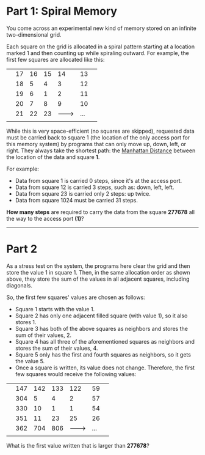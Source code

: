 # Part 1: Spiral Memory

You come across an experimental new kind of memory stored on an infinite two-dimensional grid.

Each square on the grid is allocated in a spiral pattern starting at a location marked 1 and then counting up while spiraling outward. For example, the first few squares are allocated like this:


|         |            |   |            |   |            |   |
| ------------- | ------------- | ----- | ------------- | ----- | ------------- | ----- |
|         | 17      | 16 | 15 | 14 | 13 |         |
|         | 18      | 5      |   4 | 3 | 12 |         |
|         | 19 | 6      |    1 | 2 | 11 |         |
|         | 20 | 7      |    8 | 9 | 10 |         |
|         | 21 | 22      |   23 | ---> | ... |         |
|         |            |   |            |   |

While this is very space-efficient (no squares are skipped), requested data must be carried back to square 1 (the location of the only access port for this memory system) by programs that can only move up, down, left, or right. They always take the shortest path: the [Manhattan Distance](https://en.wikipedia.org/wiki/Taxicab_geometry) between the location of the data and square **1**.

For example:

- Data from square 1 is carried 0 steps, since it's at the access port.
- Data from square 12 is carried 3 steps, such as: down, left, left.
- Data from square 23 is carried only 2 steps: up twice.
- Data from square 1024 must be carried 31 steps.

**How many steps** are required to carry the data from the square **277678** all the way to the access port **(1)**?

-----

# Part 2
As a stress test on the system, the programs here clear the grid and then store the value 1 in square 1. Then, in the same allocation order as shown above, they store the sum of the values in all adjacent squares, including diagonals.

So, the first few squares' values are chosen as follows:

- Square 1 starts with the value 1.
- Square 2 has only one adjacent filled square (with value 1), so it also stores 1.
- Square 3 has both of the above squares as neighbors and stores the sum of their values, 2.
- Square 4 has all three of the aforementioned squares as neighbors and stores the sum of their values, 4.
- Square 5 only has the first and fourth squares as neighbors, so it gets the value 5.
- Once a square is written, its value does not change. Therefore, the first few squares would receive the following values:


|         |            |   |            |   |            |   |
| ------------- | ------------- | ----- | ------------- | ----- | ------------- | ----- |
|         | 147      | 142 | 133 | 122 | 59 |         |
|         | 304      | 5      |   4 | 2 | 57 |         |
|         | 330 | 10      |    1 | 1 | 54 |         |
|         | 351 | 11      |    23 | 25 | 26 |         |
|         | 362 | 704      |   806 | ---> | ... |         |
|         |            |   |            |   |

What is the first value written that is larger than **277678**?
